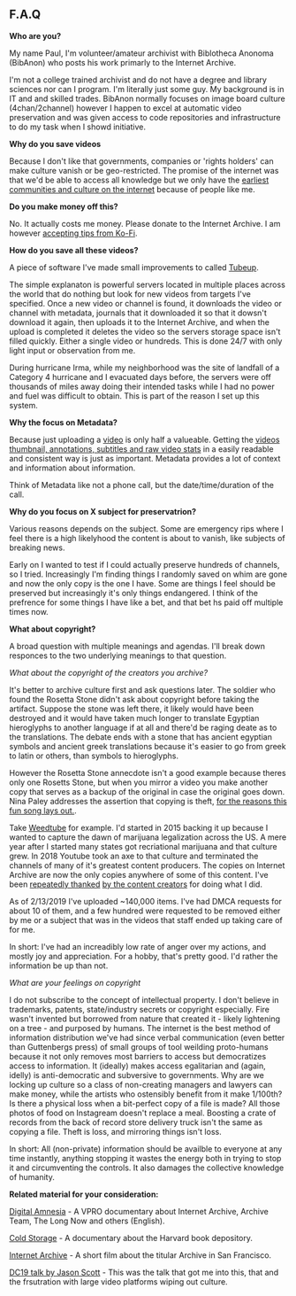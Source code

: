 ## F.A.Q ##

__Who are you?__

My name Paul, I'm volunteer/amateur archivist with Biblotheca Anonoma (BibAnon) who posts his work primarly to the Internet Archive. 

I'm not a college trained archivist and do not have a degree and library sciences nor can I program. I'm literally just some guy. 
My background is in IT and and skilled trades. BibAnon normally focuses on image board culture (4chan/2channel) however I happen to excel at automatic video preservation and was given access to code repositories and infrastructure to do my task when I showd initiative.

__Why do you save videos__

Because I don't like that governments, companies or 'rights holders' can make culture vanish or be geo-restricted. 
The promise of the internet was that we'd be able to access all knowledge but we only have the [earliest communities and culture
on the internet](https://blog.archive.org/2009/08/25/geocities-preserved/) because of people like me.

__Do you make money off this?__

No. It actually costs me money. Please donate to the Internet Archive. I am however [accepting tips from Ko-Fi](https://ko-fi.com/T6T7GRVR).

__How do you save all these videos?__

A piece of software I've made small improvements to called [Tubeup](https://github.com/bibanon/tubeup).

The simple explanaton is powerful servers located in multiple places across the world that do nothing but look for new videos from targets I've specified. Once a new video or channel is found, it downloads the video or channel with metadata, journals that it downloaded it so that it dowsn't download it again, then uploads it to the Internet Archive, and when the upload is completed it deletes the video so the servers storage space isn't filled quickly. Either a single video or hundreds. This is done 24/7 with only light input or observation from me.

During hurricane Irma, while my neighborhood was the site of landfall of a Category 4 hurricane and I evacuated days before, the servers were off thousands of miles away doing their intended tasks while I had no power and fuel was difficult to obtain. This is part of the reason I set up this system.
 
__Why the focus on Metadata?__

Because just uploading a [video](https://archive.org/details/youtube-jNQXAC9IVRw) is only half a valueable. Getting the [videos thumbnail, annotations, subtitles and raw video stats](https://archive.org/download/youtube-jNQXAC9IVRw) in a easily readable and consistent way is just as important. Metadata provides a lot of context and information about information.

Think of Metadata like not a phone call, but the date/time/duration of the call.

__Why do you focus on X subject for preservatrion?__

Various reasons depends on the subject. Some are emergency rips where I feel there is a high likelyhood the content is about to vanish, like subjects of breaking news.

Early on I wanted to test if I could actually preserve hundreds of channels, so I tried. Increasingly I'm finding things I randomly saved on whim are gone and now the only copy is the one I have. Some are things I feel should be preserved but increasingly it's only things endangered. I think of the prefrence for some things I have like a bet, and that bet hs paid off multiple times now.

__What about copyright?__

A broad question with multiple meanings and agendas. I'll break down responces to the two underlying meanings to that question.

*What about the copyright of the creators you archive?*

It's better to archive culture first and ask questions later. The soldier who found the Rosetta Stone didn't ask about copyright before taking the artifact. Suppose the stone was left there, it likely would have been destroyed and it would have taken much longer to translate Egyptian hieroglyphs to another language if at all and there'd be raging deate as to the translations. The debate ends with a stone that has ancient egyptian symbols and ancient greek translations because it's easier to go from greek to latin or others, than symbols to hieroglyphs.

However the Rosetta Stone annecdote isn't a good example because theres only one Rosetts Stone, but when you mirror a video you make another copy that serves as a backup of the original in case the original goes down. Nina Paley addresses the assertion that copying is theft, [for the reasons this fun song lays out.](https://archive.org/details/CopyingIsNotTheft1080p).

Take [Weedtube](https://archive.org/details/weedtubers?sort=-date) for example. I'd started in 2015 backing it up because I wanted to capture the dawn of marijuana legalization across the US. A mere year after I started many states got recriational marijuana and that culture grew. In 2018 Youtube took an axe to that culture and terminated the channels of many of it's greatest content producers. The copies on Internet Archive are now the only copies anywhere of some of this content. I've been [repeatedly thanked](http://archive.fo/UKx2b) [by the content creators](http://archive.fo/oywuj) for doing what I did.

As of 2/13/2019 I've uploaded ~140,000 items. I've had DMCA requests for about 10 of them, and a few hundred were requested to be removed either by me or a subject that was in the videos that staff ended up taking care of for me.

In short: I've had an increadibly low rate of anger over my actions, and mostly joy and appreciation. For a hobby, that's pretty good. I'd rather the information be up than not.

*What are your feelings on copyright*

I do not subscribe to the concept of intellectual property. I don't believe in trademarks, patents, state/industry secrets or copyright especially. Fire wasn't invented but borrowed from nature that created it - likely lightening on a tree - and purposed by humans. The internet is the best method of information distribution we've had since verbal communication (even better than Guttenbergs press) of small groups of tool weilding proto-humans because it not only removes most barriers to access but democratizes access to information. It (ideally) makes access egalitarian and (again, idelly) is anti-democratic and subversive to governments. Why are we locking up culture so a class of non-creating managers and lawyers can make money, while the artists who ostensibly benefit from it make 1/100th? Is there a physical loss when a bit-perfect copy of a file is made? All those photos of food on Instagream doesn't replace a meal. Boosting a crate of records from the back of record store delivery truck isn't the same as copying a file. Theft is loss, and mirroring things isn't loss.

In short: All (non-private) information should be availble to everyone at any time instantly, anything stopping it wastes the energy both in trying to stop it and circumventing the controls. It also damages the collective knowledge of humanity.

__Related material for your consideration:__

[Digital Amnesia](https://www.youtube.com/watch?v=NdZxI3nFVJs) - A VPRO documentary about Internet Archive, Archive Team, The Long Now and others (English).

[Cold Storage](https://archive.org/details/vimeo-116603551) - A documentary about the Harvard book depository.

[Internet Archive](https://archive.org/details/vimeo-59207751) - A short film about the titular Archive in San Francisco.

[DC19 talk by Jason Scott](https://www.youtube.com/watch?v=-2ZTmuX3cog) - This was the talk that got me into this, that and the frsutration with large video platforms wiping out culture.
